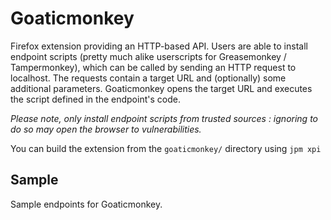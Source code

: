 Goaticmonkey
============
Firefox extension providing an HTTP-based API. Users are able to install endpoint scripts (pretty much alike userscripts for Greasemonkey / Tampermonkey), which can be called by sending an HTTP request to localhost. The requests contain a target URL and (optionally) some additional parameters. Goaticmonkey opens the target URL and executes the script defined in the endpoint's code.

*Please note, only install endpoint scripts from trusted sources : ignoring to do so may open the browser to vulnerabilities.*

You can build the extension from the `goaticmonkey/` directory using `jpm xpi`

Sample
------
Sample endpoints for Goaticmonkey.
